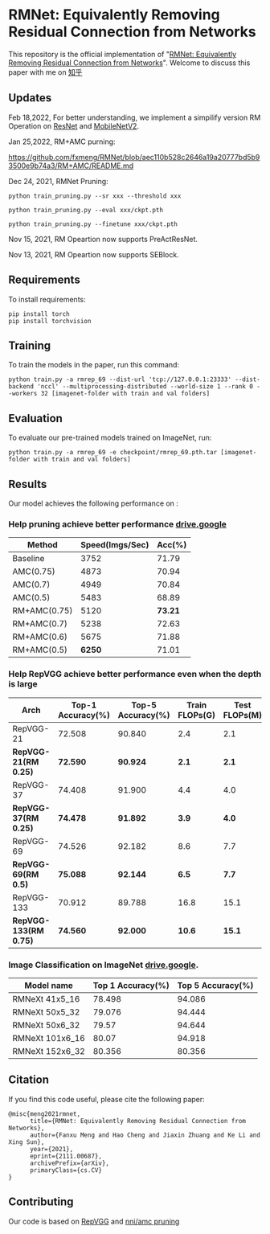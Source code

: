 # RMNet: Equivalently Removing Residual Connection from Networks

This repository is the official implementation of "[RMNet: Equivalently Removing Residual Connection from Networks](https://arxiv.org/abs/2111.00687)". Welcome to discuss this paper with me on [知乎](https://zhuanlan.zhihu.com/p/453479354)

## Updates

Feb 18,2022, For better understanding, we implement a simpilify version RM Operation on [ResNet](models/easy_resnet2vgg.py) and [MobileNetV2](models/easy_mb2_mb1.py).

Jan 25,2022, RM+AMC purning:

https://github.com/fxmeng/RMNet/blob/aec110b528c2646a19a20777bd5b93500e9b74a3/RM+AMC/README.md


Dec 24, 2021, RMNet Pruning:

`python train_pruning.py --sr xxx --threshold xxx`

`python train_pruning.py --eval xxx/ckpt.pth`

`python train_pruning.py --finetune xxx/ckpt.pth`

Nov 15, 2021, RM Opeartion now supports PreActResNet.

Nov 13, 2021, RM Opeartion now supports SEBlock.


## Requirements

To install requirements:

```setup
pip install torch
pip install torchvision
```

## Training

To train the models in the paper, run this command:

```train
python train.py -a rmrep_69 --dist-url 'tcp://127.0.0.1:23333' --dist-backend 'nccl' --multiprocessing-distributed --world-size 1 --rank 0 --workers 32 [imagenet-folder with train and val folders]
```

## Evaluation

To evaluate our pre-trained models trained on ImageNet, run:

```eval
python train.py -a rmrep_69 -e checkpoint/rmrep_69.pth.tar [imagenet-folder with train and val folders]
```

## Results

Our model achieves the following performance on :

### Help pruning achieve better performance [drive.google](https://drive.google.com/drive/folders/1Mu3fXmZPm2EB9Bv17e41H3EfBOLlJYcw?usp=share_link)
| Method | Speed(Imgs/Sec) | Acc(%)|
| ----------------- | ----------------- | ---------- |
|Baseline|3752|71.79|
|AMC(0.75)|4873|70.94|
|AMC(0.7)|4949|70.84|
|AMC(0.5)|5483|68.89|
|RM+AMC(0.75)|5120|**73.21**|
|RM+AMC(0.7)|5238|72.63|
|RM+AMC(0.6)|5675|71.88|
|RM+AMC(0.5)|**6250**|71.01|

### Help RepVGG achieve better performance even when the depth is large
| Arch                    | Top-1 Accuracy(%) | Top-5 Accuracy(%) | Train FLOPs(G) | Test FLOPs(M) |
| ----------------------- | ----------------- | ----------------- | ----------- | ---------- |
| RepVGG-21               | 72.508            | 90.840            | 2.4         | 2.1        |
| **RepVGG-21(RM 0.25)**  | **72.590**        | **90.924**        | **2.1**     | **2.1**    |
| RepVGG-37               | 74.408            | 91.900            | 4.4         | 4.0        |
| **RepVGG-37(RM 0.25)**  | **74.478**        | **91.892**        | **3.9**     | **4.0**    |
| RepVGG-69               | 74.526            | 92.182            | 8.6         | 7.7        |
| **RepVGG-69(RM 0.5)**   | **75.088**        | **92.144**        | **6.5**     | **7.7**    |
| RepVGG-133              | 70.912            | 89.788            | 16.8        | 15.1       |
| **RepVGG-133(RM 0.75)** | **74.560**        | **92.000**        | **10.6**    | **15.1**   |


### Image Classification on ImageNet [drive.google](https://drive.google.com/drive/folders/1Mu3fXmZPm2EB9Bv17e41H3EfBOLlJYcw?usp=share_link). 
| Model name         | Top 1 Accuracy(%)  | Top 5 Accuracy(%) |
| ------------------ |---------------- | -------------- |
| RMNeXt 41x5\_16  |     78.498   |      94.086 |
| RMNeXt 50x5\_32  |     79.076   |      94.444 |
| RMNeXt 50x6\_32  |     79.57    |      94.644 |
| RMNeXt 101x6\_16 |     80.07    |      94.918 |
| RMNeXt 152x6\_32 |     80.356   |      80.356 |

## Citation

If you find this code useful, please cite the following paper:

```
@misc{meng2021rmnet,
      title={RMNet: Equivalently Removing Residual Connection from Networks}, 
      author={Fanxu Meng and Hao Cheng and Jiaxin Zhuang and Ke Li and Xing Sun},
      year={2021},
      eprint={2111.00687},
      archivePrefix={arXiv},
      primaryClass={cs.CV}
}
```

## Contributing

Our code is based on [RepVGG](https://github.com/DingXiaoH/RepVGG) and [nni/amc pruning](https://github.com/microsoft/nni/tree/master/examples/model_compress/pruning/amc)
